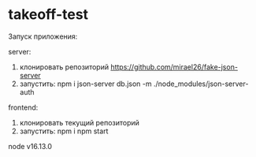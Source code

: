 # takeoff-test
Запуск приложения:

server:
1. клонировать репозиторий https://github.com/mirael26/fake-json-server
2. запустить:
npm i
json-server db.json -m ./node_modules/json-server-auth

frontend: 
1. клонировать текущий репозиторий
2. запустить:
npm i
npm start

node v16.13.0